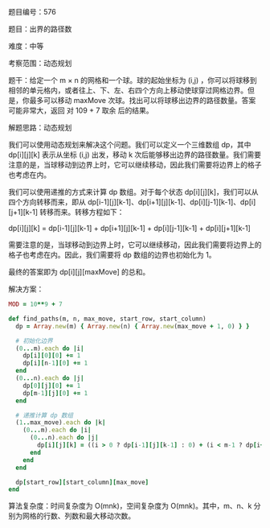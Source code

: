 题目编号：576

题目：出界的路径数

难度：中等

考察范围：动态规划

题干：给定一个 m × n 的网格和一个球。球的起始坐标为 (i,j) ，你可以将球移到相邻的单元格内，或者往上、下、左、右四个方向上移动使球穿过网格边界。但是，你最多可以移动 maxMove 次球。找出可以将球移出边界的路径数量。答案可能非常大，返回 对 109 + 7 取余 后的结果。

解题思路：动态规划

我们可以使用动态规划来解决这个问题。我们可以定义一个三维数组 dp，其中 dp[i][j][k] 表示从坐标 (i,j) 出发，移动 k 次后能够移出边界的路径数量。我们需要注意的是，当球移动到边界上时，它可以继续移动，因此我们需要将边界上的格子也考虑在内。

我们可以使用递推的方式来计算 dp 数组。对于每个状态 dp[i][j][k]，我们可以从四个方向转移而来，即从 dp[i-1][j][k-1]、dp[i+1][j][k-1]、dp[i][j-1][k-1]、dp[i][j+1][k-1] 转移而来。转移方程如下：

dp[i][j][k] = dp[i-1][j][k-1] + dp[i+1][j][k-1] + dp[i][j-1][k-1] + dp[i][j+1][k-1]

需要注意的是，当球移动到边界上时，它可以继续移动，因此我们需要将边界上的格子也考虑在内。因此，我们需要将 dp 数组的边界也初始化为 1。

最终的答案即为 dp[i][j][maxMove] 的总和。

解决方案：

```ruby
MOD = 10**9 + 7

def find_paths(m, n, max_move, start_row, start_column)
  dp = Array.new(m) { Array.new(n) { Array.new(max_move + 1, 0) } }

  # 初始化边界
  (0...m).each do |i|
    dp[i][0][0] += 1
    dp[i][n-1][0] += 1
  end
  (0...n).each do |j|
    dp[0][j][0] += 1
    dp[m-1][j][0] += 1
  end

  # 递推计算 dp 数组
  (1..max_move).each do |k|
    (0...m).each do |i|
      (0...n).each do |j|
        dp[i][j][k] = ((i > 0 ? dp[i-1][j][k-1] : 0) + (i < m-1 ? dp[i+1][j][k-1] : 0) + (j > 0 ? dp[i][j-1][k-1] : 0) + (j < n-1 ? dp[i][j+1][k-1] : 0)) % MOD
      end
    end
  end

  dp[start_row][start_column][max_move]
end
```

算法复杂度：时间复杂度为 O(mnk)，空间复杂度为 O(mnk)。其中，m、n、k 分别为网格的行数、列数和最大移动次数。